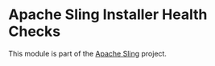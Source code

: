 # Apache Sling Installer Health Checks

This module is part of the [Apache Sling](https://sling.apache.org) project.
